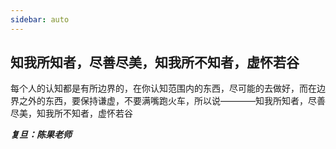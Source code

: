 ```yaml
---
sidebar: auto
---
```


## 知我所知者，尽善尽美，知我所不知者，虚怀若谷

每个人的认知都是有所边界的，在你认知范围内的东西，尽可能的去做好，而在边界之外的东西，要保持谦虚，不要满嘴跑火车，所以说————知我所知者，尽善尽美，知我所不知者，虚怀若谷

***复旦：陈果老师***